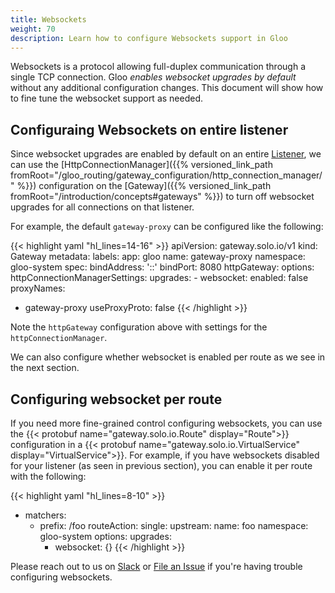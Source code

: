 ```yaml
---
title: Websockets
weight: 70
description: Learn how to configure Websockets support in Gloo
---
```


Websockets is a protocol allowing full-duplex communication through a single TCP connection. Gloo _enables websocket upgrades by default_ without any additional configuration changes. This document will show how to fine tune the websocket support as needed. 

## Configuraing Websockets on entire listener

Since websocket upgrades are enabled by default on an entire [Listener](https://www.envoyproxy.io/docs/envoy/latest/configuration/listeners/listeners), we can use the [HttpConnectionManager]({{% versioned_link_path fromRoot="/gloo_routing/gateway_configuration/http_connection_manager/" %}}) configuration on the [Gateway]({{% versioned_link_path fromRoot="/introduction/concepts#gateways" %}}) to turn off websocket upgrades for all connections on that listener. 

For example, the default `gateway-proxy` can be configured like the following:

{{< highlight yaml "hl_lines=14-16" >}}
apiVersion: gateway.solo.io/v1
kind: Gateway
metadata:
  labels:
    app: gloo
  name: gateway-proxy
  namespace: gloo-system
spec:
  bindAddress: '::'
  bindPort: 8080
  httpGateway:
    options:
      httpConnectionManagerSettings:
        upgrades:
        - websocket:
            enabled: false
  proxyNames:
  - gateway-proxy
  useProxyProto: false
{{< /highlight >}}

Note the `httpGateway` configuration above with settings for the `httpConnectionManager`. 

We can also configure whether websocket is enabled per route as we see in the next section.

## Configuring websocket per route

If you need more fine-grained control configuring websockets, you can use the {{< protobuf name="gateway.solo.io.Route" display="Route">}} configuration in a {{< protobuf name="gateway.solo.io.VirtualService" display="VirtualService">}}. For example, if you have websockets disabled for your listener (as seen in previous section), you can enable it per route with the following:

{{< highlight yaml "hl_lines=8-10" >}}
- matchers:
    - prefix: /foo
   routeAction:
     single:
       upstream:
         name: foo
         namespace: gloo-system
    options:
      upgrades:
      - websocket: {}
{{< /highlight >}}

Please reach out to us on [Slack](https://slack.solo.io) or [File an Issue](https://github.com/solo-io/gloo/issues/new) if you're having trouble configuring websockets. 
